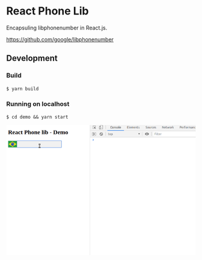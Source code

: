 # React Phone Lib

Encapsuling libphonenumber in React.js.

https://github.com/google/libphonenumber


## Development

### Build

    $ yarn build

### Running on localhost

    $ cd demo && yarn start



![Demonstration](https://raw.githubusercontent.com/leolima/react-phone-lib/master/demo/src/img/demo.gif)
